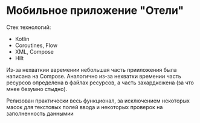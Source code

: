 # Мобильное приложение "Отели"

Стек технологий:
- Kotlin
- Coroutines, Flow
- XML, Compose
- Hilt

Из-за нехваткии ввремении небольшая часть прииложения была написана на Compose. Аналогично из-за нехватки времении часть ресурсов определена в файлах ресурсов, а часть захардкожена (за что мнее безумно стыдно).

Релизован практически весь функционал, за исключением некоторых масок для текстовых полей ввода и некоторых проверок на заполненность даннымии

